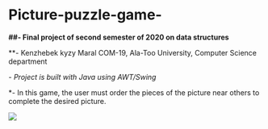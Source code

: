 # Picture-puzzle-game-

**##- Final project of second semester of  2020 on data structures**

**- Kenzhebek kyzy Maral COM-19, Ala-Too University, Computer Science department

*- Project is  built with Java using AWT/Swing*

 *- In this game, the user must order the pieces of the picture near others to complete the desired picture.

 ![](https://imgur.com/kosIV82.jpg)
